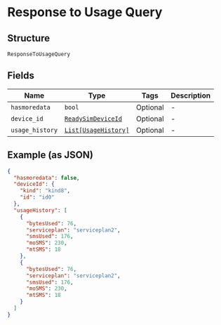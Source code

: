 
# Response to Usage Query

## Structure

`ResponseToUsageQuery`

## Fields

| Name | Type | Tags | Description |
|  --- | --- | --- | --- |
| `hasmoredata` | `bool` | Optional | - |
| `device_id` | [`ReadySimDeviceId`](../../doc/models/ready-sim-device-id.md) | Optional | - |
| `usage_history` | [`List[UsageHistory]`](../../doc/models/usage-history.md) | Optional | - |

## Example (as JSON)

```json
{
  "hasmoredata": false,
  "deviceId": {
    "kind": "kind8",
    "id": "id0"
  },
  "usageHistory": [
    {
      "bytesUsed": 76,
      "serviceplan": "serviceplan2",
      "smsUsed": 176,
      "moSMS": 230,
      "mtSMS": 18
    },
    {
      "bytesUsed": 76,
      "serviceplan": "serviceplan2",
      "smsUsed": 176,
      "moSMS": 230,
      "mtSMS": 18
    }
  ]
}
```

